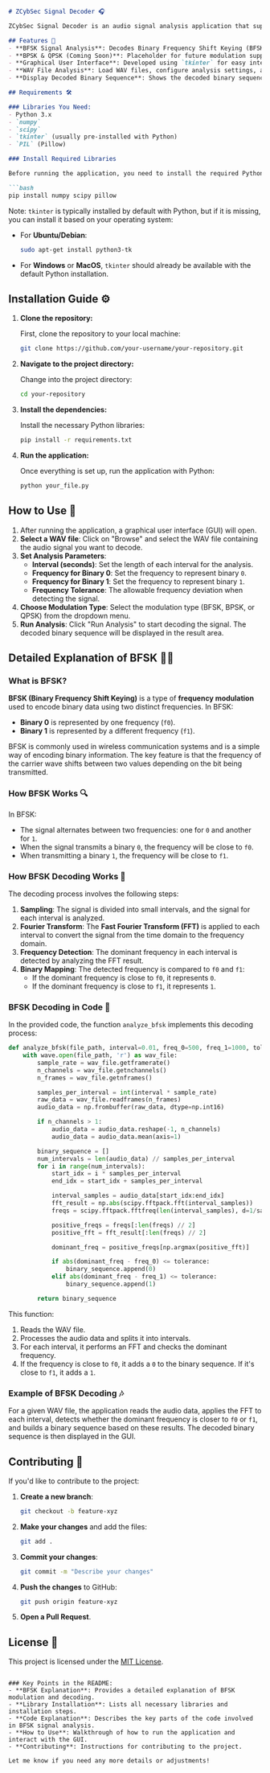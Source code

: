 
```markdown
# ZCybSec Signal Decoder 🎧

ZCybSec Signal Decoder is an audio signal analysis application that supports decoding multiple modulation techniques such as BFSK, BPSK, and QPSK. The application uses Python libraries like `numpy`, `scipy`, `tkinter`, and `PIL` to process WAV files and decode them into binary sequences.

## Features 🌟
- **BFSK Signal Analysis**: Decodes Binary Frequency Shift Keying (BFSK) signals.
- **BPSK & QPSK (Coming Soon)**: Placeholder for future modulation support.
- **Graphical User Interface**: Developed using `tkinter` for easy interaction.
- **WAV File Analysis**: Load WAV files, configure analysis settings, and decode the signal.
- **Display Decoded Binary Sequence**: Shows the decoded binary sequence in the result area.

## Requirements 🛠️

### Libraries You Need:
- Python 3.x
- `numpy`
- `scipy`
- `tkinter` (usually pre-installed with Python)
- `PIL` (Pillow)

### Install Required Libraries

Before running the application, you need to install the required Python libraries. Use the following command to install them via `pip`:

```bash
pip install numpy scipy pillow
```

Note: `tkinter` is typically installed by default with Python, but if it is missing, you can install it based on your operating system:
- For **Ubuntu/Debian**:
  ```bash
  sudo apt-get install python3-tk
  ```
- For **Windows** or **MacOS**, `tkinter` should already be available with the default Python installation.

## Installation Guide ⚙️

1. **Clone the repository:**

   First, clone the repository to your local machine:
   ```bash
   git clone https://github.com/your-username/your-repository.git
   ```

2. **Navigate to the project directory:**

   Change into the project directory:
   ```bash
   cd your-repository
   ```

3. **Install the dependencies:**

   Install the necessary Python libraries:
   ```bash
   pip install -r requirements.txt
   ```

4. **Run the application:**

   Once everything is set up, run the application with Python:
   ```bash
   python your_file.py
   ```

## How to Use 📂

1. After running the application, a graphical user interface (GUI) will open.
2. **Select a WAV file**: Click on "Browse" and select the WAV file containing the audio signal you want to decode.
3. **Set Analysis Parameters**:
   - **Interval (seconds)**: Set the length of each interval for the analysis.
   - **Frequency for Binary 0**: Set the frequency to represent binary `0`.
   - **Frequency for Binary 1**: Set the frequency to represent binary `1`.
   - **Frequency Tolerance**: The allowable frequency deviation when detecting the signal.
4. **Choose Modulation Type**: Select the modulation type (BFSK, BPSK, or QPSK) from the dropdown menu.
5. **Run Analysis**: Click "Run Analysis" to start decoding the signal. The decoded binary sequence will be displayed in the result area.

## Detailed Explanation of BFSK 🕵️‍♂️

### What is BFSK?

**BFSK (Binary Frequency Shift Keying)** is a type of **frequency modulation** used to encode binary data using two distinct frequencies. In BFSK:
- **Binary 0** is represented by one frequency (`f0`).
- **Binary 1** is represented by a different frequency (`f1`).

BFSK is commonly used in wireless communication systems and is a simple way of encoding binary information. The key feature is that the frequency of the carrier wave shifts between two values depending on the bit being transmitted.

### How BFSK Works 🔍

In BFSK:
- The signal alternates between two frequencies: one for `0` and another for `1`.
- When the signal transmits a binary `0`, the frequency will be close to `f0`.
- When transmitting a binary `1`, the frequency will be close to `f1`.

### How BFSK Decoding Works 🔄

The decoding process involves the following steps:
1. **Sampling**: The signal is divided into small intervals, and the signal for each interval is analyzed.
2. **Fourier Transform**: The **Fast Fourier Transform (FFT)** is applied to each interval to convert the signal from the time domain to the frequency domain.
3. **Frequency Detection**: The dominant frequency in each interval is detected by analyzing the FFT result.
4. **Binary Mapping**: The detected frequency is compared to `f0` and `f1`:
   - If the dominant frequency is close to `f0`, it represents `0`.
   - If the dominant frequency is close to `f1`, it represents `1`.

### BFSK Decoding in Code 🔧

In the provided code, the function `analyze_bfsk` implements this decoding process:

```python
def analyze_bfsk(file_path, interval=0.01, freq_0=500, freq_1=1000, tolerance=50):
    with wave.open(file_path, 'r') as wav_file:
        sample_rate = wav_file.getframerate()
        n_channels = wav_file.getnchannels()
        n_frames = wav_file.getnframes()

        samples_per_interval = int(interval * sample_rate)
        raw_data = wav_file.readframes(n_frames)
        audio_data = np.frombuffer(raw_data, dtype=np.int16)

        if n_channels > 1:
            audio_data = audio_data.reshape(-1, n_channels)
            audio_data = audio_data.mean(axis=1)

        binary_sequence = []
        num_intervals = len(audio_data) // samples_per_interval
        for i in range(num_intervals):
            start_idx = i * samples_per_interval
            end_idx = start_idx + samples_per_interval

            interval_samples = audio_data[start_idx:end_idx]
            fft_result = np.abs(scipy.fftpack.fft(interval_samples))
            freqs = scipy.fftpack.fftfreq(len(interval_samples), d=1/sample_rate)

            positive_freqs = freqs[:len(freqs) // 2]
            positive_fft = fft_result[:len(freqs) // 2]

            dominant_freq = positive_freqs[np.argmax(positive_fft)]

            if abs(dominant_freq - freq_0) <= tolerance:
                binary_sequence.append(0)
            elif abs(dominant_freq - freq_1) <= tolerance:
                binary_sequence.append(1)

        return binary_sequence
```

This function:
1. Reads the WAV file.
2. Processes the audio data and splits it into intervals.
3. For each interval, it performs an FFT and checks the dominant frequency.
4. If the frequency is close to `f0`, it adds a `0` to the binary sequence. If it's close to `f1`, it adds a `1`.

### Example of BFSK Decoding 🎶

For a given WAV file, the application reads the audio data, applies the FFT to each interval, detects whether the dominant frequency is closer to `f0` or `f1`, and builds a binary sequence based on these results. The decoded binary sequence is then displayed in the GUI.

## Contributing 🤝

If you'd like to contribute to the project:
1. **Create a new branch**:
   ```bash
   git checkout -b feature-xyz
   ```

2. **Make your changes** and add the files:
   ```bash
   git add .
   ```

3. **Commit your changes**:
   ```bash
   git commit -m "Describe your changes"
   ```

4. **Push the changes** to GitHub:
   ```bash
   git push origin feature-xyz
   ```

5. **Open a Pull Request**.

## License 📜

This project is licensed under the [MIT License](LICENSE).
```

### Key Points in the README:
- **BFSK Explanation**: Provides a detailed explanation of BFSK modulation and decoding.
- **Library Installation**: Lists all necessary libraries and installation steps.
- **Code Explanation**: Describes the key parts of the code involved in BFSK signal analysis.
- **How to Use**: Walkthrough of how to run the application and interact with the GUI.
- **Contributing**: Instructions for contributing to the project.

Let me know if you need any more details or adjustments!
